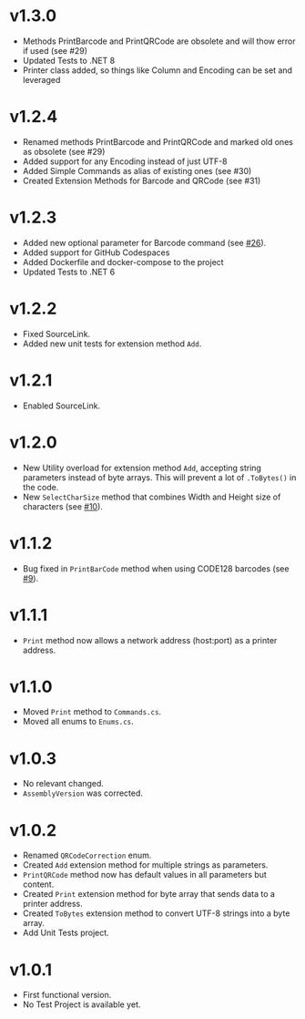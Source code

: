 # v1.3.0
- Methods PrintBarcode and PrintQRCode are obsolete and will thow error if used (see #29)
- Updated Tests to .NET 8
- Printer class added, so things like Column and Encoding can be set and leveraged

# v1.2.4
- Renamed methods PrintBarcode and PrintQRCode and marked old ones as obsolete (see #29)
- Added support for any Encoding instead of just UTF-8
- Added Simple Commands as alias of existing ones (see #30)
- Created Extension Methods for Barcode and QRCode (see #31)

# v1.2.3
- Added new optional parameter for Barcode command (see [#26](https://github.com/igorocampos/ESCPOS/issues/26)).
- Added support for GitHub Codespaces
- Added Dockerfile and docker-compose to the project
- Updated Tests to .NET 6

# v1.2.2
- Fixed SourceLink.
- Added new unit tests for extension method `Add`.

# v1.2.1
- Enabled SourceLink.

# v1.2.0
- New Utility overload for extension method `Add`, accepting string parameters instead of byte arrays. This will prevent a lot of `.ToBytes()` in the code.
- New `SelectCharSize` method that combines Width and Height size of characters (see [#10](https://github.com/igorocampos/ESCPOS/issues/10)).

# v1.1.2
- Bug fixed in `PrintBarCode` method when using CODE128 barcodes (see [#9](https://github.com/igorocampos/ESCPOS/issues/9)).

# v1.1.1
- `Print` method now allows a network address (host:port) as a printer address.

# v1.1.0
- Moved `Print` method to `Commands.cs`.
- Moved all enums to `Enums.cs`.

# v1.0.3
- No relevant changed.
- `AssemblyVersion` was corrected.

# v1.0.2
- Renamed `QRCodeCorrection` enum.
- Created `Add` extension method for multiple strings as parameters.
- `PrintQRCode` method now has default values in all parameters but content.
- Created `Print` extension method for byte array that sends data to a printer address.
- Created `ToBytes` extension method to convert UTF-8 strings into a byte array.
- Add Unit Tests project.

# v1.0.1
- First functional version.
- No Test Project is available yet.
